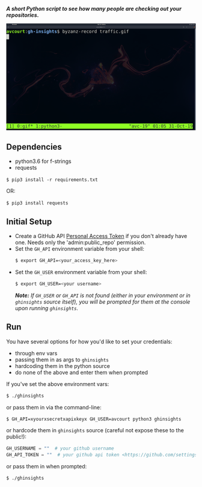 ***A short Python script to see how many people are checking out your repositories.***

![Repo Traffic](screenshot.gif)


## Dependencies

- python3.6 for f-strings 
- requests

`$ pip3 install -r requirements.txt`

OR:

`$ pip3 install requests`

## Initial Setup
- Create a GitHub API [Personal Access Token](
  https://github.com/settings/tokens) if you don't already have one. Needs only
  the 'admin:public_repo' permission.
- Set the `GH_API` environment variable from your shell:
  ```bash
  $ export GH_API=<your_access_key_here>
  ```
- Set the `GH_USER` environment variable from your shell:
  ```bash
  $ export GH_USER=<your username>
  ```
  ***Note:** If `GH_USER` or `GH_API` is not found (either in your environment or in `ghinsights` source itself), you will be prompted for them at the console upon running `ghinsights`.*

## Run

You have several options for how you'd like to set your credentials:
  - through env vars
  - passing them in as args to `ghinsights`
  - hardcoding them in the python source
  - do none of the above and enter them when prompted
  
If you've set the above environment vars:
```bash
$ ./ghinsights
```
or pass them in via the command-line:
```bash
$ GH_API=xyourxsecretxapixkeyx GH_USER=avcourt python3 ghinsights
```  
or hardcode them in `ghinsights` source (careful not expose these to the public!):
```python
GH_USERNAME = ""  # your github username
GH_API_TOKEN = ""  # your github api token <https://github.com/settings/tokens>
```
or pass them in when prompted:
```bash
$ ./ghinsights
```
